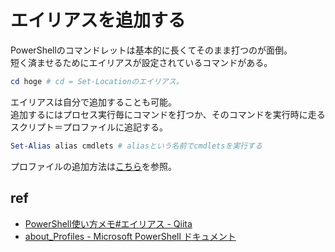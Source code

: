 # エイリアスを追加する

PowerShellのコマンドレットは基本的に長くてそのまま打つのが面倒。  
短く済ませるためにエイリアスが設定されているコマンドがある。

```powershell
cd hoge # cd = Set-Locationのエイリアス。
```

エイリアスは自分で追加することも可能。  
追加するにはプロセス実行毎にコマンドを打つか、そのコマンドを実行時に走るスクリプト＝プロファイルに追記する。  

```powershell
Set-Alias alias cmdlets # aliasという名前でcmdletsを実行する
```

プロファイルの追加方法は[こちら](./edit-profiles.md)を参照。

## ref

- [PowerShell使い方メモ#エイリアス - Qiita](https://qiita.com/opengl-8080/items/bb0f5e4f1c7ce045cc57#%E3%82%A8%E3%82%A4%E3%83%AA%E3%82%A2%E3%82%B9)
- [about_Profiles - Microsoft PowerShell ドキュメント](https://docs.microsoft.com/ja-jp/powershell/module/microsoft.powershell.core/about/about_profiles?view=powershell-7.2)
